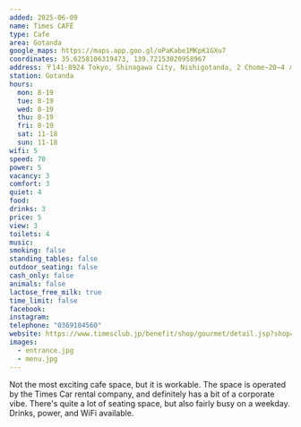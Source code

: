```yaml
---
added: 2025-06-09
name: Times CAFÉ
type: Cafe
area: Gotanda
google_maps: https://maps.app.goo.gl/oPaKabe1MKpK1GXu7
coordinates: 35.6258106319473, 139.72153020958967
address: 〒141-8924 Tokyo, Shinagawa City, Nishigotanda, 2 Chome−20−4 パーク24グループ本社ビル ２階
station: Gotanda
hours:
  mon: 8-19
  tue: 8-19
  wed: 8-19
  thu: 8-19
  fri: 8-19
  sat: 11-18
  sun: 11-18
wifi: 5
speed: 70
power: 5
vacancy: 3
comfort: 3
quiet: 4
food: 
drinks: 3
price: 5
view: 3
toilets: 4
music: 
smoking: false
standing_tables: false
outdoor_seating: false
cash_only: false
animals: false
lactose_free_milk: true
time_limit: false
facebook: 
instagram: 
telephone: "0369104560"
website: https://www.timesclub.jp/benefit/shop/gourmet/detail.jsp?shop=S000044796
images:
  - entrance.jpg
  - menu.jpg
---
```


Not the most exciting cafe space, but it is workable. The space is operated by the Times Car rental company, and definitely has a bit of a corporate vibe. There's quite a lot of seating space, but also fairly busy on a weekday. Drinks, power, and WiFi available.
